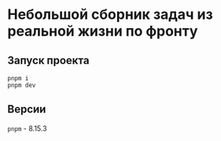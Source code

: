 # Небольшой сборник задач из реальной жизни по фронту

## Запуск проекта

`pnpm i`  
`pnpm dev`

## Версии

`pnpm` - 8.15.3
